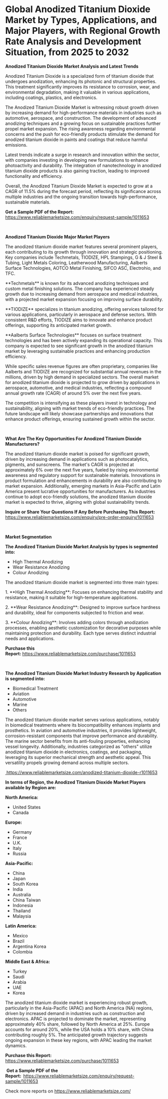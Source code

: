 <p><h1>Global Anodized Titanium Dioxide Market by Types, Applications, and Major Players, with Regional Growth Rate Analysis and Development Situation, from 2025 to 2032</h1></p><p><strong>Anodized Titanium Dioxide Market Analysis and Latest Trends</strong></p>
<p><p>Anodized Titanium Dioxide is a specialized form of titanium dioxide that undergoes anodization, enhancing its photonic and structural properties. This treatment significantly improves its resistance to corrosion, wear, and environmental degradation, making it valuable in various applications, including coatings, plastics, and electronics.</p><p>The Anodized Titanium Dioxide Market is witnessing robust growth driven by increasing demand for high-performance materials in industries such as automotive, aerospace, and construction. The development of advanced anodizing techniques and a growing focus on sustainable practices further propel market expansion. The rising awareness regarding environmental concerns and the push for eco-friendly products stimulate the demand for anodized titanium dioxide in paints and coatings that reduce harmful emissions.</p><p>Latest trends indicate a surge in research and innovation within the sector, with companies investing in developing new formulations to enhance photoactivity and durability. The integration of nanotechnology in anodized titanium dioxide products is also gaining traction, leading to improved functionality and efficiency. </p><p>Overall, the Anodized Titanium Dioxide Market is expected to grow at a CAGR of 11.5% during the forecast period, reflecting its significance across multiple industries and the ongoing transition towards high-performance, sustainable materials.</p></p>
<p><strong>Get a Sample PDF of the Report:&nbsp;</strong> <a href="https://www.reliablemarketsize.com/enquiry/request-sample/1011653?utm_campaign=2946&utm_medium=2&utm_source=Github&utm_content=ia&utm_term=04042025&utm_id=anodized-titanium-dioxide">https://www.reliablemarketsize.com/enquiry/request-sample/1011653</a></p>
<p>&nbsp;</p>
<p><strong>Anodized Titanium Dioxide Major Market Players</strong></p>
<p><p>The anodized titanium dioxide market features several prominent players, each contributing to its growth through innovation and strategic positioning. Key companies include Techmetals, TIODIZE, HPL Stampings, G & J Steel & Tubing, Light Metals Coloring, Leatherwood Manufacturing, Aalberts Surface Technologies, AOTCO Metal Finishing, SIFCO ASC, Electrohio, and TFC.</p><p>**Techmetals** is known for its advanced anodizing techniques and custom metal finishing solutions. The company has experienced steady growth due to increasing demand from aerospace and medical industries, with a projected market expansion focusing on improving surface durability.</p><p>**TIODIZE** specializes in titanium anodizing, offering services tailored for various applications, particularly in aerospace and defense sectors. With consistent R&D efforts, TIODIZE aims to innovate and enhance product offerings, supporting its anticipated market growth.</p><p>**Aalberts Surface Technologies** focuses on surface treatment technologies and has been actively expanding its operational capacity. This company is expected to see significant growth in the anodized titanium market by leveraging sustainable practices and enhancing production efficiency.</p><p>While specific sales revenue figures are often proprietary, companies like Aalberts and TIODIZE are recognized for substantial annual revenues in the millions, driven by high demand in specialized sectors. The overall market for anodized titanium dioxide is projected to grow driven by applications in aerospace, automotive, and medical industries, reflecting a compound annual growth rate (CAGR) of around 5% over the next five years.</p><p>The competition is intensifying as these players invest in technology and sustainability, aligning with market trends of eco-friendly practices. The future landscape will likely showcase partnerships and innovations that enhance product offerings, ensuring sustained growth within the sector.</p></p>
<p>&nbsp;</p>
<p><strong>What Are The Key Opportunities For Anodized Titanium Dioxide Manufacturers?</strong></p>
<p><p>The anodized titanium dioxide market is poised for significant growth, driven by increasing demand in applications such as photocatalytics, pigments, and sunscreens. The market's CAGR is projected at approximately 6% over the next five years, fueled by rising environmental awareness and regulatory support for sustainable materials. Innovations in product formulation and enhancements in durability are also contributing to market expansion. Additionally, emerging markets in Asia-Pacific and Latin America present lucrative opportunities for manufacturers. As industries continue to adopt eco-friendly solutions, the anodized titanium dioxide market is expected to thrive, aligning with global sustainability trends.</p></p>
<p><strong>Inquire or Share Your Questions If Any Before Purchasing This Report:</strong> <a href="https://www.reliablemarketsize.com/enquiry/pre-order-enquiry/1011653?utm_campaign=2946&utm_medium=2&utm_source=Github&utm_content=ia&utm_term=04042025&utm_id=anodized-titanium-dioxide">https://www.reliablemarketsize.com/enquiry/pre-order-enquiry/1011653</a></p>
<p>&nbsp;</p>
<p><strong>Market Segmentation</strong></p>
<p><strong>The Anodized Titanium Dioxide Market Analysis by types is segmented into:</strong></p>
<p><ul><li>High Thermal Anodizing</li><li>Wear Resistance Anodizing</li><li>Colour Anodizing</li></ul></p>
<p><p>The anodized titanium dioxide market is segmented into three main types: </p><p>1. **High Thermal Anodizing**: Focuses on enhancing thermal stability and resistance, making it suitable for high-temperature applications. </p><p>2. **Wear Resistance Anodizing**: Designed to improve surface hardness and durability, ideal for components subjected to friction and wear. </p><p>3. **Colour Anodizing**: Involves adding colors through anodization processes, enabling aesthetic customization for decorative purposes while maintaining protection and durability. Each type serves distinct industrial needs and applications.</p></p>
<p><strong>Purchase this Report:&nbsp;</strong><a href="https://www.reliablemarketsize.com/purchase/1011653?utm_campaign=2946&utm_medium=2&utm_source=Github&utm_content=ia&utm_term=04042025&utm_id=anodized-titanium-dioxide">https://www.reliablemarketsize.com/purchase/1011653</a></p>
<p>&nbsp;</p>
<p><strong>The Anodized Titanium Dioxide Market Industry Research by Application is segmented into:</strong></p>
<p><ul><li>Biomedical Treatment</li><li>Aviation</li><li>Automotive</li><li>Marine</li><li>Others</li></ul></p>
<p><p>The anodized titanium dioxide market serves various applications, notably in biomedical treatments where its biocompatibility enhances implants and prosthetics. In aviation and automotive industries, it provides lightweight, corrosion-resistant components that improve performance and durability. The marine sector benefits from its anti-fouling properties, enhancing vessel longevity. Additionally, industries categorized as "others" utilize anodized titanium dioxide in electronics, coatings, and packaging, leveraging its superior mechanical strength and aesthetic appeal. This versatility propels growing demand across multiple sectors.</p></p>
<p><a href="https://www.reliablemarketsize.com/anodized-titanium-dioxide-r1011653?utm_campaign=2946&utm_medium=2&utm_source=Github&utm_content=ia&utm_term=04042025&utm_id=anodized-titanium-dioxide">&nbsp;https://www.reliablemarketsize.com/anodized-titanium-dioxide-r1011653</a></p>
<p><strong>In terms of Region, the Anodized Titanium Dioxide Market Players available by Region are:</strong></p>
<p>
    <p> <strong> North America: </strong>
        <ul>
            <li>United States</li>
            <li>Canada</li>
        </ul>
        </p> 
    <p> <strong> Europe: </strong>
        <ul>
            <li>Germany</li>
            <li>France</li>
            <li>U.K.</li>
            <li>Italy</li>
            <li>Russia</li>
        </ul>
        </p> 
    <p> <strong> Asia-Pacific: </strong>
        <ul>
            <li>China</li>
            <li>Japan</li>
            <li>South Korea</li>
            <li>India</li>
            <li>Australia</li>
            <li>China Taiwan</li>
            <li>Indonesia</li>
            <li>Thailand</li>
            <li>Malaysia</li>
        </ul>
        </p> 
    <p> <strong> Latin America: </strong>
        <ul>
            <li>Mexico</li>
            <li>Brazil</li>
            <li>Argentina Korea</li>
            <li>Colombia</li>
        </ul>
        </p> 
    <p> <strong> Middle East & Africa: </strong>
        <ul>
            <li>Turkey</li>
            <li>Saudi</li>
            <li>Arabia</li>
            <li>UAE</li>
            <li>Korea</li>
        </ul>
    </p>
    </p>
<p><p>The anodized titanium dioxide market is experiencing robust growth, particularly in the Asia-Pacific (APAC) and North America (NA) regions, driven by increased demand in industries such as construction and electronics. APAC is projected to dominate the market, representing approximately 40% share, followed by North America at 25%. Europe accounts for around 20%, while the USA holds a 10% share, with China contributing roughly 5%. The anticipated growth trajectory suggests ongoing expansion in these key regions, with APAC leading the market dynamics.</p></p>
<p><strong>Purchase this Report: </strong><a href="https://www.reliablemarketsize.com/purchase/1011653?utm_campaign=2946&utm_medium=2&utm_source=Github&utm_content=ia&utm_term=04042025&utm_id=anodized-titanium-dioxide">https://www.reliablemarketsize.com/purchase/1011653</a></p>
<p>&nbsp;<strong>Get a Sample PDF of the Report:&nbsp;&nbsp;</strong><a href="https://www.reliablemarketsize.com/enquiry/request-sample/1011653?utm_campaign=2946&utm_medium=2&utm_source=Github&utm_content=ia&utm_term=04042025&utm_id=anodized-titanium-dioxide">https://www.reliablemarketsize.com/enquiry/request-sample/1011653</a></p>
<p><strong></strong></p>
<p>Check more reports on <a href="https://www.reliablemarketsize.com/?utm_campaign=2946&utm_medium=2&utm_source=Github&utm_content=ia&utm_term=04042025&utm_id=anodized-titanium-dioxide">https://www.reliablemarketsize.com/</a></p>